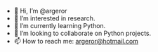 - 👋 Hi, I’m @argeror
- 👀 I’m interested in research.
- 🌱 I’m currently learning Python.
- 💞️ I’m looking to collaborate on Python projects.
- 📫 How to reach me: argeror@hotmail.com

<!---
argeror/argeror is a ✨ special ✨ repository because its `README.md` (this file) appears on your GitHub profile.
You can click the Preview link to take a look at your changes.
--->
